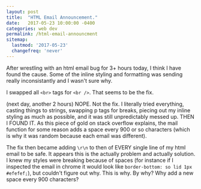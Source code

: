 ```yaml
---
layout: post
title:  "HTML Email Announcement."
date:   2017-05-23 10:00:00 -0400
categories: web dev
permalink: /html-email-announcment
sitemap:
  lastmod: '2017-05-23'
  changefreq: 'never'
---
```


After wrestling with an html email bug for 3+ hours today, I think I have found
the cause. Some of the inline styling and formatting was sending really inconsistantly
and I wasn't sure why.

I swapped all `<br>` tags for `<br />`. That seems to be the fix.

(next day, another 2 hours) NOPE. Not the fix. I literally tried everything, casting things
to strings, swapping p tags for breaks, piecing out my inline styling as much as possible,
and it was still unpredictably messed up. THEN I FOUND IT. As this piece of gold on stack overflow
explains, the mail function for some reason adds a space every 900 or so characters (which is why it was random because each email was different).

The fix then became adding `\r\n` to then of EVERY single line of my html email to be safe. It appears this is
the actually problem and actually solution. I knew my styles were breaking because of spaces (for instance if I inspected the email in chrome it
  would look like `border-bottom: so lid 1px #efefef;`), but couldn't figure out why. This is why. By why? Why add a new
  space every 900 characters?
